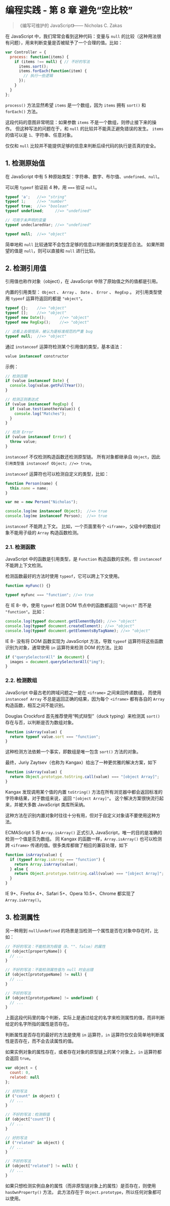 # 编程实践 - 第 8 章 避免“空比较”

>《编写可维护的 JavaScript》—— Nicholas C. Zakas

在 JavaScript 中，我们常常会看到这种代码：变量与 `null` 的比较（这种用法很有问题），用来判断变量是否被赋予了一个合理的值。比如：

```javascript
var Controller = {
  process: function(items) {
    if (items !== null) { // 不好的写法
      items.sort();
      items.forEach(function(item) {
        // 执行一些逻辑
      });
    }
  }
};
```

`process()` 方法显然希望 `items` 是一个数组，因为 `items` 拥有 `sort()` 和 `forEach()` 方法。

这段代码的意图非常明显：如果参数 `items` 不是一个数组，则停止接下来的操作。
但这种写法的问题在于，和 `null` 的比较并不能真正避免错误的发生。
`items` 的值可以是 `1`、字符串、任意对象。

仅仅和 `null` 比较并不能提供足够的信息来判断后续代码的执行是否真的安全。

## 1. 检测原始值

在 JavaScript 中有 5 种原始类型：字符串、数字、布尔值、`undefined`、`null`。

可以用 `typeof` 验证前 4 种，用 `===` 验证 `null`。

```javascript
typeof 'a';   //=> "string"
typeof 1;     //=> "number"
typeof true;  //=> "boolean"
typeof undefined;     //=> "undefined"

// 可用于未声明的变量
typeof undeclaredVar; //=> "undefined"

typeof null;  //=> "object"
```

简单地和 `null` 比较通常不会包含足够的信息以判断值的类型是否合法。
如果所期望的值是 `null`，则可以直接和 `null` 进行比较。

## 2. 检测引用值

引用值也称作对象（object），在 JavaScript 中除了原始值之外的值都是引用。

内置的引用类型： `Object` 、 `Array` 、 `Date` 、 `Error` 、 `RegExp` 。
对引用类型使用 `typeof` 运算符返回的都是 `"object"`。

```javascript
typeof {};    //=> "object"
typeof [];    //=> "object"
typeof new Date();      //=> "object"
typeof new RegExp();    //=> "object"

// 这看上去很怪异，被认为是标准规范的严重 bug
typeof null;  //=> "object"
```

通过 `instanceof` 运算符检测某个引用值的类型，基本语法：

```javascript
value instanceof constructor
```

示例：

```javascript
// 检测日期
if (value instanceof Date) {
  console.log(value.getFullYear());
}

// 检测正则表达式
if (value instanceof RegExp) {
  if (value.test(anotherValue)) {
    console.log("Matches");
  }
}

// 检测 Error
if (value instanceof Error) {
  throw value;
}
```

`instanceof` 不仅检测构造函数还检测原型链。
所有对象都继承自 `Object`，因此 `引用类型值 instanceof Object; //=> true`。

`instanceof` 运算符也可以检测自定义的类型，比如：

```javascript
function Person(name) {
  this.name = name;
}

var me = new Person("Nicholas");

console.log(me instanceof Object);  //=> true
console.log(me instanceof Person);  //=> true
```

`instanceof` 不能跨上下文。
比如，一个页面里有个 `<iframe>`，父级中的数组对象不能用子级的 `Array` 构造函数检测。

### 2.1. 检测函数

JavaScript 中的函数是引用类型，是 `Function` 构造函数的实例，但 `instanceof` 不能跨上下文检测。

检测函数最好的方法时使用 `typeof`，它可以跨上下文使用。

```javascript
function myFunc() {}

typeof myFunc === "function"; //=> true
```

在 IE 8- 中，使用 `typeof` 检测 DOM 节点中的函数都返回 `"object"` 而不是 `"function"`。比如：

```javascript
console.log(typeof document.getElementById); //=> "object"
console.log(typeof document.createElement); //=> "object"
console.log(typeof document.getElementsByTagName); //=> "object"
```

IE 8- 没有将 DOM 函数实现为 JavaScript 方法，导致 `typeof` 运算符将这些函数识别为对象，通常使用 `in` 运算符来检测 DOM 的方法。比如

```javascript
if ("querySelectorAll" in document) {
  images = document.querySelectorAll("img");
}
```

### 2.2. 检测数组

JavaScript 中最古老的跨域问题之一是在 `<iframe>` 之间来回传递数组，
而使用 `instanceof Array` 不总是返回正确的结果，因为每个 `<iframe>` 都有各自的 `Array` 构造函数，相互之间不能识别。

Douglas Crockford 首先推荐使用“鸭式辩型”（duck typing）来检测其 `sort()` 存在与否，以判断是否为数组对象。

```javascript
function isArray(value) {
  return typeof value.sort === "function";
}
```

这种检测方法依赖一个事实，即数组是唯一包含 `sort()` 方法的对象。

最终，Juriy Zaytsev（也称为 Kangax）给出了一种更优雅的解决方案，如下

```javascript
function isArray(value) {
  return Object.prototype.toString.call(value) === "[object Array]";
}
```

Kangax 发现调用某个值的内置 `toString()` 方法在所有浏览器中都会返回标准的字符串结果，对于数组来说，返回 `"[object Array]"`。
这个解决方案很快流行起来，并被大多数 JavaScript 类库所采纳。

这种方法在识别内置对象时往往十分有用，但对于自定义对象请不要使用这种方法。

ECMAScript 5 将 `Array.isArray()` 正式引入 JavaScript，唯一的目的是准确的检测一个值是否为数组。
同 Kangax 的函数一样，`Array.isArray()` 也可以检测跨 `<iframe>` 传递的值。很多类库都做了相应的兼容处理，如下

```javascript
function isArray(value) {
  if (typeof Array.isArray === "function") {
    return Array.isArray(value);
  } else {
    return Object.prototype.toString.call(value) === "[object Array]";
  }
}
```

IE 9+、Firefox 4+、Safari 5+、Opera 10.5+、Chrome 都实现了 `Array.isArray()`。

## 3. 检测属性

另一种用到 `null`/`undefined` 的场景是当检测一个属性是否在对象中存在时，比如：

```javascript
// 不好的写法：不能检测为假值（0、""、false）的属性
if (object[propertyName]) {
  // ...
}

// 不好的写法：不能检测属性值为 null 时会出错
if (object[prototypeName] != null) {
  // ...
}

// 不好的写法
if (object[prototypeName] != undefined) {
  // ...
}
```

上面这段代码里的每个判断，实际上是通过给定的名字来检测属性的值，而非判断给定的名字所指的属性是否存在。

判断属性是否存在的最好的方法是使用 `in` 运算符，`in` 运算符仅仅会简单地判断属性是否存在，而不会去读属性的值。

如果实例对象的属性存在，或者存在对象的原型链上的某个对象上，`in` 运算符都会返回 `true`。

```javascript
var object = {
  count: 0,
  related: null
};

// 好的写法
if ("count" in object) {
  // ...
}

// 不好的写法：检测假值
if (object["count"]) {
  // ...
}

// 好的写法
if ("related" in object) {
  // ...
}

// 不好的写法
if (object["related"] != null) {
  // ...
}
```

如果只想检测实例自身的属性（而非原型链对象上的属性）是否存在，则使用 `hasOwnProperty()` 方法，
此方法存在于 `Object.prototype`，所以任何对象都可以使用。